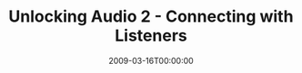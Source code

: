 ---
acronym: UnlockingAudio 2
date: '2009-03-16T00:00:00'
ext_url: http://www.bl.uk/unlockingaudio
location: London, UK
submission_date: '2008-12-12T00:00:00'
title: Unlocking Audio 2 - Connecting with Listeners
---
